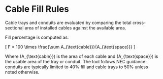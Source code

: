 # Cable Fill Rules

Cable trays and conduits are evaluated by comparing the total cross-sectional area of installed cables against the available area.

Fill percentage is computed as:

\[ F = 100 \times \frac{\sum A_{\text{cable}}}{A_{\text{space}}} \]

Where \(A_{\text{cable}}\) is the area of each cable and \(A_{\text{space}}\) is the usable area of the tray or conduit. The tool follows NEC guidance: conduits are typically limited to 40% fill and cable trays to 50% unless noted otherwise.
